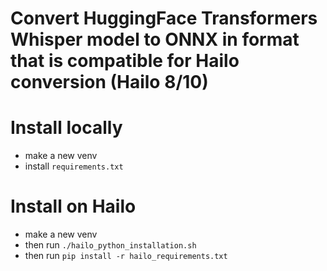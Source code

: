 # Convert HuggingFace Transformers Whisper model to ONNX in format that is compatible for Hailo conversion (Hailo 8/10)

 
# Install locally

* make a new venv
* install `requirements.txt`

# Install on Hailo

* make a new venv
* then run `./hailo_python_installation.sh`
* then run `pip install -r hailo_requirements.txt`

